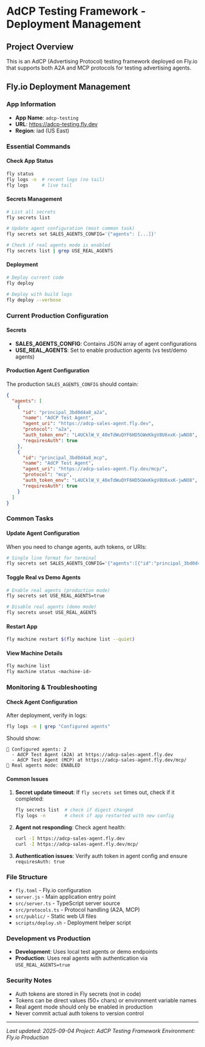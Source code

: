 # AdCP Testing Framework - Deployment Management

## Project Overview
This is an AdCP (Advertising Protocol) testing framework deployed on Fly.io that supports both A2A and MCP protocols for testing advertising agents.

## Fly.io Deployment Management

### App Information
- **App Name**: `adcp-testing`
- **URL**: https://adcp-testing.fly.dev
- **Region**: iad (US East)

### Essential Commands

#### Check App Status
```bash
fly status
fly logs -n  # recent logs (no tail)
fly logs     # live tail
```

#### Secrets Management
```bash
# List all secrets
fly secrets list

# Update agent configuration (most common task)
fly secrets set SALES_AGENTS_CONFIG='{"agents": [...]}'

# Check if real agents mode is enabled
fly secrets list | grep USE_REAL_AGENTS
```

#### Deployment
```bash
# Deploy current code
fly deploy

# Deploy with build logs
fly deploy --verbose
```

### Current Production Configuration

#### Secrets
- **SALES_AGENTS_CONFIG**: Contains JSON array of agent configurations
- **USE_REAL_AGENTS**: Set to enable production agents (vs test/demo agents)

#### Production Agent Configuration
The production `SALES_AGENTS_CONFIG` should contain:

```json
{
  "agents": [
    {
      "id": "principal_3bd0d4a8_a2a",
      "name": "AdCP Test Agent",
      "agent_uri": "https://adcp-sales-agent.fly.dev",
      "protocol": "a2a",
      "auth_token_env": "L4UCklW_V_40eTdWuQYF6HD5GWeKkgV8U6xxK-jwNO8",
      "requiresAuth": true
    },
    {
      "id": "principal_3bd0d4a8_mcp", 
      "name": "AdCP Test Agent",
      "agent_uri": "https://adcp-sales-agent.fly.dev/mcp/",
      "protocol": "mcp",
      "auth_token_env": "L4UCklW_V_40eTdWuQYF6HD5GWeKkgV8U6xxK-jwNO8",
      "requiresAuth": true
    }
  ]
}
```

### Common Tasks

#### Update Agent Configuration
When you need to change agents, auth tokens, or URIs:

```bash
# Single line format for terminal
fly secrets set SALES_AGENTS_CONFIG='{"agents":[{"id":"principal_3bd0d4a8_a2a","name":"AdCP Test Agent","agent_uri":"https://adcp-sales-agent.fly.dev","protocol":"a2a","auth_token_env":"L4UCklW_V_40eTdWuQYF6HD5GWeKkgV8U6xxK-jwNO8","requiresAuth":true},{"id":"principal_3bd0d4a8_mcp","name":"AdCP Test Agent","agent_uri":"https://adcp-sales-agent.fly.dev/mcp/","protocol":"mcp","auth_token_env":"L4UCklW_V_40eTdWuQYF6HD5GWeKkgV8U6xxK-jwNO8","requiresAuth":true}]}'
```

#### Toggle Real vs Demo Agents
```bash
# Enable real agents (production mode)
fly secrets set USE_REAL_AGENTS=true

# Disable real agents (demo mode)
fly secrets unset USE_REAL_AGENTS
```

#### Restart App
```bash
fly machine restart $(fly machine list --quiet)
```

#### View Machine Details
```bash
fly machine list
fly machine status <machine-id>
```

### Monitoring & Troubleshooting

#### Check Agent Configuration
After deployment, verify in logs:
```bash
fly logs -n | grep "Configured agents"
```

Should show:
```
📡 Configured agents: 2
  - AdCP Test Agent (A2A) at https://adcp-sales-agent.fly.dev  
  - AdCP Test Agent (MCP) at https://adcp-sales-agent.fly.dev/mcp/
🔧 Real agents mode: ENABLED
```

#### Common Issues

1. **Secret update timeout**: If `fly secrets set` times out, check if it completed:
   ```bash
   fly secrets list  # check if digest changed
   fly logs -n       # check if app restarted with new config
   ```

2. **Agent not responding**: Check agent health:
   ```bash
   curl -I https://adcp-sales-agent.fly.dev
   curl -I https://adcp-sales-agent.fly.dev/mcp/
   ```

3. **Authentication issues**: Verify auth token in agent config and ensure `requiresAuth: true`

### File Structure
- `fly.toml` - Fly.io configuration
- `server.js` - Main application entry point  
- `src/server.ts` - TypeScript server source
- `src/protocols.ts` - Protocol handling (A2A, MCP)
- `src/public/` - Static web UI files
- `scripts/deploy.sh` - Deployment helper script

### Development vs Production
- **Development**: Uses local test agents or demo endpoints
- **Production**: Uses real agents with authentication via `USE_REAL_AGENTS=true`

### Security Notes
- Auth tokens are stored in Fly secrets (not in code)
- Tokens can be direct values (50+ chars) or environment variable names
- Real agent mode should only be enabled in production
- Never commit actual auth tokens to version control

---

*Last updated: 2025-09-04*
*Project: AdCP Testing Framework*
*Environment: Fly.io Production*